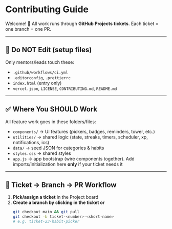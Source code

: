 # Contributing Guide

Welcome! 🎉 All work runs through **GitHub Projects tickets**. Each ticket = one branch = one PR.

---

## 🚫 Do NOT Edit (setup files)
Only mentors/leads touch these:
- `.github/workflows/ci.yml`
- `.editorconfig`, `.prettierrc`
- `index.html` (entry only)
- `vercel.json`, `LICENSE`, `CONTRIBUTING.md`, `README.md`

---

## ✅ Where You SHOULD Work
All feature work goes in these folders/files:
- `components/` → UI features (pickers, badges, reminders, tower, etc.)
- `utilities/` → shared logic (state, streaks, timers, scheduler, xp, notifications, ics)
- `data/` → seed JSON for categories & habits
- `styles.css` → shared styles
- `app.js` → app bootstrap (wire components together). Add imports/initialization here **only** if your ticket needs it

---

## 🧭 Ticket → Branch → PR Workflow

1) **Pick/assign a ticket** in the Project board  
2) **Create a branch by clicking in the ticket or**  
   ```bash
   git checkout main && git pull
   git checkout -b ticket-<number>-<short-name>
   # e.g. ticket-23-habit-picker

